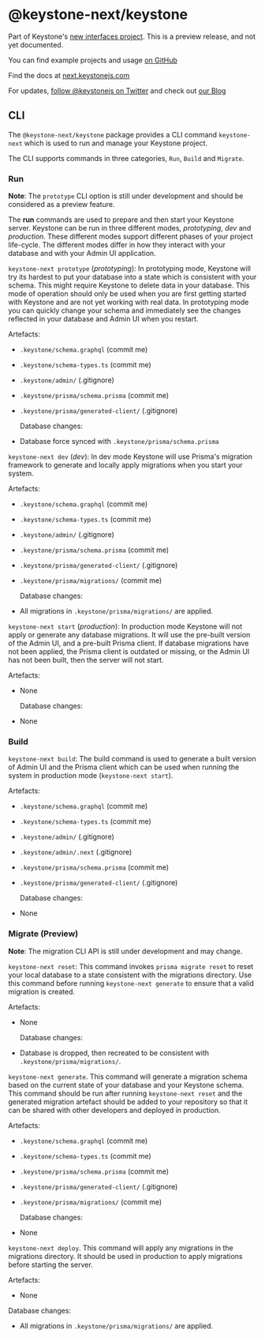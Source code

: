 # @keystone-next/keystone

Part of Keystone's [new interfaces project](https://www.keystonejs.com/blog/roadmap-update). This is a preview release, and not yet documented.

You can find example projects and usage [on GitHub](https://github.com/keystonejs/keystone/tree/master/examples-next)

Find the docs at [next.keystonejs.com](https://next.keystonejs.com)

For updates, [follow @keystonejs on Twitter](https://twitter.com/keystonejs) and check out [our Blog](https://www.keystonejs.com/blog)

## CLI

The `@keystone-next/keystone` package provides a CLI command `keystone-next` which is used to run and manage your Keystone project.

The CLI supports commands in three categories, `Run`, `Build` and `Migrate`.

### Run

**Note**: The `prototype` CLI option is still under development and should be considered as a preview feature.

The **run** commands are used to prepare and then start your Keystone server.
Keystone can be run in three different modes, _prototyping_, _dev_ and _production_. These different modes support different phases of your project life-cycle. The different modes differ in how they interact with your database and with your Admin UI application.

`keystone-next prototype` (_prototyping_): In prototyping mode, Keystone will try its hardest to put your database into a state which is consistent with your schema.
This might require Keystone to delete data in your database.
This mode of operation should only be used when you are first getting started with Keystone and are not yet working with real data.
In prototyping mode you can quickly change your schema and immediately see the changes reflected in your database and Admin UI when you restart.

Artefacts:

- `.keystone/schema.graphql` (commit me)

- `.keystone/schema-types.ts` (commit me)

- `.keystone/admin/` (.gitignore)

- `.keystone/prisma/schema.prisma` (commit me)

- `.keystone/prisma/generated-client/` (.gitignore)

  Database changes:

- Database force synced with `.keystone/prisma/schema.prisma`

`keystone-next dev` (_dev_): In dev mode Keystone will use Prisma's migration framework to generate and locally apply migrations when you start your system.

Artefacts:

- `.keystone/schema.graphql` (commit me)

- `.keystone/schema-types.ts` (commit me)

- `.keystone/admin/` (.gitignore)

- `.keystone/prisma/schema.prisma` (commit me)

- `.keystone/prisma/generated-client/` (.gitignore)

- `.keystone/prisma/migrations/` (commit me)

  Database changes:

- All migrations in `.keystone/prisma/migrations/` are applied.

`keystone-next start` (_production_): In production mode Keystone will not apply or generate any database migrations. It will use the pre-built version of the Admin UI, and a pre-built Prisma client. If database migrations have not been applied, the Prisma client is outdated or missing, or the Admin UI has not been built, then the server will not start.

Artefacts:

- None

  Database changes:

- None

### Build

`keystone-next build`: The build command is used to generate a built version of Admin UI and the Prisma client which can be used when running the system in production mode (`keystone-next start`).

Artefacts:

- `.keystone/schema.graphql` (commit me)

- `.keystone/schema-types.ts` (commit me)

- `.keystone/admin/` (.gitignore)

- `.keystone/admin/.next` (.gitignore)

- `.keystone/prisma/schema.prisma` (commit me)

- `.keystone/prisma/generated-client/` (.gitignore)

  Database changes:

- None

### Migrate (Preview)

**Note**: The migration CLI API is still under development and may change.

`keystone-next reset`: This command invokes `prisma migrate reset` to reset your local database to a state consistent with the migrations directory. Use this command before running `keystone-next generate` to ensure that a valid migration is created.

Artefacts:

- None

  Database changes:

- Database is dropped, then recreated to be consistent with `.keystone/prisma/migrations/`.

`keystone-next generate`. This command will generate a migration schema based on the current state of your database and your Keystone schema. This command should be run after running `keystone-next reset` and the generated migration artefact should be added to your repository so that it can be shared with other developers and deployed in production.

Artefacts:

- `.keystone/schema.graphql` (commit me)

- `.keystone/schema-types.ts` (commit me)

- `.keystone/prisma/schema.prisma` (commit me)

- `.keystone/prisma/generated-client/` (.gitignore)

- `.keystone/prisma/migrations/` (commit me)

  Database changes:

- None

`keystone-next deploy`. This command will apply any migrations in the migrations directory. It should be used in production to apply migrations before starting the server.

Artefacts:

- None

Database changes:

- All migrations in `.keystone/prisma/migrations/` are applied.
